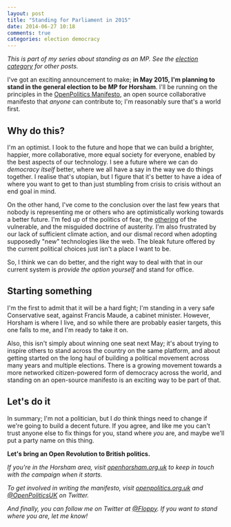 ```yaml
---
layout: post
title: "Standing for Parliament in 2015"
date: 2014-06-27 10:18
comments: true
categories: election democracy
---
```

*This is part of my series about standing as an MP. See the [election category](/blog/categories/election/) for other posts.*

I've got an exciting announcement to make; **in May 2015, I'm planning to stand in the
general election to be MP for Horsham**. I'll be running on the
principles in the [OpenPolitics Manifesto](http://openpolitics.org.uk),
an open source collaborative manifesto that *anyone* can contribute to; I'm reasonably sure that's a world first.

## Why do this?

I'm an optimist. I look to the future and hope that we can build a brighter, happier, more collaborative, more equal society for everyone, enabled by the best aspects of our technology. I see a future where we can do *democracy itself* better, where we all have a say in the way we do things together. I realise that's utopian, but I figure that it's better to have a idea of where you want to get to than just stumbling from crisis to crisis without an end goal in mind.

On the other hand, I've come to the conclusion over the last few years that nobody is
representing me or others who are optimistically working towards a better future. I'm fed up of the politics of fear, the [othering](https://therearenoothers.wordpress.com/2011/12/28/othering-101-what-is-othering/) of the vulnerable, and the misguided doctrine of austerity. I'm also frustrated by our lack of sufficient climate action, and our dismal record when adopting supposedly "new" technologies like the web. The bleak future offered by the current political choices just isn't a place I want to be.

So, I think we can do better, and the right way to deal with that in our current system is *provide the option yourself* and stand for office.

## Starting something

I'm the first to admit that it will be a hard fight; I'm standing in a very safe Conservative seat, against Francis Maude, a cabinet minister. However, Horsham is where I live, and so while there are probably easier targets, this one falls to me, and I'm ready to take it on.

Also, this isn't simply about winning one seat next May; it's about trying to inspire others to stand across the country on the same platform, and about getting started on the long haul of building a political movement across many years and multiple elections. There is a growing movement towards a more networked citizen-powered form of democracy across the world, and standing on an open-source manifesto is an exciting way to be part of that.

## Let's do it

In summary; I'm not a politician, but I *do* think things need to change if we're going to build a decent future. If you agree, and like me you can't trust anyone else to fix things for you, stand where *you* are, and maybe we'll put a party name on this thing.

**Let's bring an Open Revolution to British politics.**

*If you're in the Horsham area, visit [openhorsham.org.uk](http://openhorsham.org.uk) to keep in touch with the campaign when it starts.*

*To get involved in writing the manifesto, visit [openpolitics.org.uk](http://openpolitics.org.uk) and [@OpenPoliticsUK](http://twitter.com/OpenPoliticsUK) on Twitter.*

*And finally, you can follow me on Twitter at [@Floppy](http://twitter.com/Floppy). If you want to stand where you are, let me know!*
